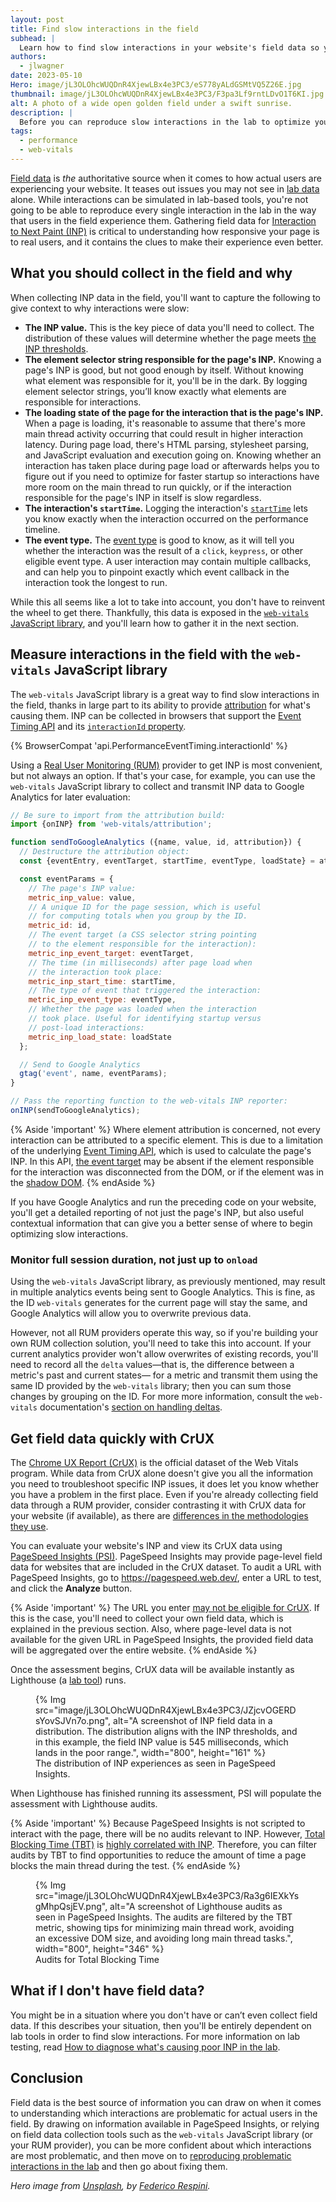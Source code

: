 ```yaml
---
layout: post
title: Find slow interactions in the field
subhead: |
  Learn how to find slow interactions in your website's field data so you can find opportunities to improve its Interaction to Next Paint.
authors:
  - jlwagner
date: 2023-05-10
Hero: image/jL3OLOhcWUQDnR4XjewLBx4e3PC3/eS778yALdGSMtVQ5Z26E.jpg
thumbnail: image/jL3OLOhcWUQDnR4XjewLBx4e3PC3/F3pa3Lf9rntLDvO1T6KI.jpg
alt: A photo of a wide open golden field under a swift sunrise.
description: |
  Before you can reproduce slow interactions in the lab to optimize your website's Interaction to Next Paint, you'll need to lean on field data to find them. Learn how to do just that in this guide.
tags:
  - performance
  - web-vitals
---
```


[Field data](/lab-and-field-data-differences/#field-data) is _the_ authoritative source when it comes to how actual users are experiencing your website. It teases out issues you may not see in [lab data](/lab-and-field-data-differences/#lab-data) alone. While interactions can be simulated in lab-based tools, you're not going to be able to reproduce every single interaction in the lab in the way that users in the field experience them. Gathering field data for [Interaction to Next Paint (INP)](/inp/) is critical to understanding how responsive your page is to real users, and it contains the clues to make their experience even better.

## What you should collect in the field and why

When collecting INP data in the field, you'll want to capture the following to give context to why interactions were slow:

- **The INP value.** This is the key piece of data you'll need to collect. The distribution of these values will determine whether the page meets [the INP thresholds](/inp/#what-is-a-good-inp-score).
- **The element selector string responsible for the page's INP.** Knowing a page's INP is good, but not good enough by itself. Without knowing what element was responsible for it, you'll be in the dark. By logging element selector strings, you’ll know exactly what elements are responsible for interactions.
- **The loading state of the page for the interaction that is the page's INP.** When a page is loading, it's reasonable to assume that there's more main thread activity occurring that could result in higher interaction latency. During page load, there's HTML parsing, stylesheet parsing, and JavaScript evaluation and execution going on. Knowing whether an interaction has taken place during page load or afterwards helps you to figure out if you need to optimize for faster startup so interactions have more room on the main thread to run quickly, or if the interaction responsible for the page's INP in itself is slow regardless.
- **The interaction's `startTime`.** Logging the interaction's [`startTime`](https://developer.mozilla.org/docs/Web/API/PerformanceEntry/startTime) lets you know exactly when the interaction occurred on the performance timeline.
- **The event type.** The [event type](https://developer.mozilla.org/docs/Web/API/Event/type) is good to know, as it will tell you whether the interaction was the result of a `click`, `keypress`, or other eligible event type. A user interaction may contain multiple callbacks, and can help you to pinpoint exactly which event callback in the interaction took the longest to run.

While this all seems like a lot to take into account, you don't have to reinvent the wheel to get there. Thankfully, this data is exposed in the [`web-vitals` JavaScript library](https://github.com/GoogleChrome/web-vitals), and you'll learn how to gather it in the next section.

## Measure interactions in the field with the `web-vitals` JavaScript library

The `web-vitals` JavaScript library is a great way to find slow interactions in the field, thanks in large part to its ability to provide [attribution](https://github.com/GoogleChrome/web-vitals#attribution-build) for what's causing them. INP can be collected in browsers that support the [Event Timing API](https://developer.mozilla.org/docs/Web/API/PerformanceEventTiming) and its [`interactionId` property](https://developer.mozilla.org/docs/Web/API/PerformanceEventTiming/interactionId).

{% BrowserCompat 'api.PerformanceEventTiming.interactionId' %}

Using a [Real User Monitoring (RUM)](https://en.wikipedia.org/wiki/Real_user_monitoring) provider to get INP is most convenient, but not always an option. If that's your case, for example, you can use the `web-vitals` JavaScript library to collect and transmit INP data to Google Analytics for later evaluation:

```js
// Be sure to import from the attribution build:
import {onINP} from 'web-vitals/attribution';

function sendToGoogleAnalytics ({name, value, id, attribution}) {
  // Destructure the attribution object:
  const {eventEntry, eventTarget, startTime, eventType, loadState} = attribution;

  const eventParams = {
    // The page's INP value:
    metric_inp_value: value,
    // A unique ID for the page session, which is useful
    // for computing totals when you group by the ID.
    metric_id: id,
    // The event target (a CSS selector string pointing
    // to the element responsible for the interaction):
    metric_inp_event_target: eventTarget,
    // The time (in milliseconds) after page load when
    // the interaction took place:
    metric_inp_start_time: startTime,
    // The type of event that triggered the interaction:
    metric_inp_event_type: eventType,
    // Whether the page was loaded when the interaction
    // took place. Useful for identifying startup versus
    // post-load interactions:
    metric_inp_load_state: loadState
  };

  // Send to Google Analytics
  gtag('event', name, eventParams);
}

// Pass the reporting function to the web-vitals INP reporter:
onINP(sendToGoogleAnalytics);
```

{% Aside 'important' %}
Where element attribution is concerned, not every interaction can be attributed to a specific element. This is due to a limitation of the underlying [Event Timing API](https://developer.mozilla.org/docs/Web/API/PerformanceEventTiming), which is used to calculate the page's INP. In this API, [the event target](https://developer.mozilla.org/docs/Web/API/Event/target) may be absent if the element responsible for the interaction was disconnected from the DOM, or if the element was in the [shadow DOM](https://developer.mozilla.org/docs/Web/Web_Components/Using_shadow_DOM).
{% endAside %}

If you have Google Analytics and run the preceding code on your website, you'll get a detailed reporting of not just the page's INP, but also useful contextual information that can give you a better sense of where to begin optimizing slow interactions.

### Monitor full session duration, not just up to `onload`

Using the `web-vitals` JavaScript library, as previously mentioned, may result in multiple analytics events being sent to Google Analytics. This is fine, as the ID `web-vitals` generates for the current page will stay the same, and Google Analytics will allow you to overwrite previous data.

However, not all RUM providers operate this way, so if you're building your own RUM collection solution, you'll need to take this into account. If your current analytics provider won't allow overwrites of existing records, you'll need to record all the `delta` values—that is, the difference between a metric's past and current states— for a metric and transmit them using the same ID provided by the `web-vitals` library;  then you can sum those changes by grouping on the ID. For more more information, consult the `web-vitals` documentation's [section on handling deltas](https://github.com/GoogleChrome/web-vitals#report-only-the-delta-of-changes).

## Get field data quickly with CrUX

The [Chrome UX Report (CrUX)](https://developer.chrome.com/docs/crux/) is the official dataset of the Web Vitals program. While data from CrUX alone doesn't give you all the information you need to troubleshoot specific INP issues, it does let you know whether you have a problem in the first place. Even if you're already collecting field data through a RUM provider, consider contrasting it with CrUX data for your website (if available), as there are [differences in the methodologies they use](/crux-and-rum-differences/).

You can evaluate your website's INP and view its CrUX data using [PageSpeed Insights (PSI)](https://pagespeed.web.dev/). PageSpeed Insights may provide page-level field data for websites that are included in the CrUX dataset. To audit a URL with PageSpeed Insights, go to https://pagespeed.web.dev/, enter a URL to test, and click the **Analyze** button.

{% Aside 'important' %}
The URL you enter [may not be eligible for CrUX](​​https://developer.chrome.com/docs/crux/methodology/#eligibility). If this is the case, you'll need to collect your own field data, which is explained in the previous section. Also, where page-level data is not available for the given URL in PageSpeed Insights, the provided field data will be aggregated over the entire website.
{% endAside %}

Once the assessment begins, CrUX data will be available instantly as Lighthouse (a [lab tool](/lab-and-field-data-differences/#lab-data)) runs.

<figure>
  {% Img src="image/jL3OLOhcWUQDnR4XjewLBx4e3PC3/JZjcvOGERDsYovSJVn7o.png", alt="A screenshot of INP field data in a distribution. The distribution aligns with the INP thresholds, and in this example, the field INP value is 545 milliseconds, which lands in the poor range.", width="800", height="161" %}
  <figcaption>The distribution of INP experiences as seen in PageSpeed Insights.</figcaption>
</figure>

When Lighthouse has finished running its assessment, PSI will populate the assessment with Lighthouse audits.

{% Aside 'important' %}
Because PageSpeed Insights is not scripted to interact with the page, there will be no audits relevant to INP. However, [Total Blocking Time (TBT)](/tbt/) is [highly correlated with INP](https://almanac.httparchive.org/en/2022/performance#inp-and-tbt). Therefore, you can filter audits by TBT to find opportunities to reduce the amount of time a page blocks the main thread during the test.
{% endAside %}

<figure>
  {% Img src="image/jL3OLOhcWUQDnR4XjewLBx4e3PC3/Ra3g6IEXkYsgMhpQsjEV.png", alt="A screenshot of Lighthouse audits as seen in PageSpeed Insights. The audits are filtered by the TBT metric, showing tips for minimizing main thread work, avoiding an excessive DOM size, and avoiding long main thread tasks.", width="800", height="346" %}
  <figcaption>Audits for Total Blocking Time</figcaption>
</figure>

## What if I don't have field data?

You might be in a situation where you don't have or can’t even collect field data. If this describes your situation, then you'll be entirely dependent on lab tools in order to find slow interactions. For more information on lab testing, read [How to diagnose what's causing poor INP in the lab](/diagnose-slow-interactions-in-the-lab/).

## Conclusion

Field data is the best source of information you can draw on when it comes to understanding which interactions are problematic for actual users in the field. By drawing on information available in PageSpeed Insights, or relying on field data collection tools such as the `web-vitals` JavaScript library (or your RUM provider), you can be more confident about which interactions are most problematic, and then move on to [reproducing problematic interactions in the lab](/diagnose-slow-interactions-in-the-lab/) and then go about fixing them.

_Hero image from [Unsplash](https://unsplash.com/), by [Federico Respini](https://unsplash.com/@federicorespini)._
